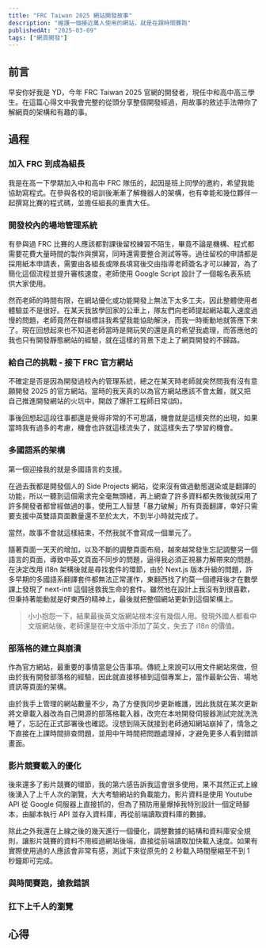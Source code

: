 ```yaml
---
title: "FRC Taiwan 2025 網站開發故事"
description: "維護一個接近萬人使用的網站，就是在跟時間賽跑"
publishedAt: "2025-03-09"
tags: ["網頁開發"]
---
```


## 前言

早安你好我是 YD，今年 FRC Taiwan 2025 官網的開發者，現任中和高中高三學生。在這篇心得文中我會完整的從頭分享整個開發經過，用故事的敘述手法帶你了解網頁的架構和有趣的事。

## 過程

### 加入 FRC 到成為組長

我是在高一下學期加入中和高中 FRC 隊伍的，起因是班上同學的邀約，希望我能協助寫程式。在參與各校的培訓後漸漸了解機器人的架構，也有幸能和幾位夥伴一起撰寫比賽的程式碼，並擔任組長的重責大任。

### 開發校內的場地管理系統

有參與過 FRC 比賽的人應該都對課後留校練習不陌生，畢竟不論是機構、程式都需要花費大量時間的製作與撰寫，同時還需要整合測試等等。過往留校的申請都是採用紙本申請表，需要由各組長或隊長填寫後交由指導老師簽名才可以練習，為了簡化這個流程並提升審核速度，老師使用 Google Script 設計了一個報名表系統供大家使用。

然而老師的時間有限，在網站優化或功能開發上無法下太多工夫，因此整體使用者體驗並不是很好。在某天我放學回家的公車上，隊友們向老師提起網站載入速度過慢的問題，老師竟然在群組標註我希望我能協助解決，而我一時衝動地就答應下來了。現在回想起來也不知道老師當時是開玩笑的還是真的希望我處理，而答應他的我也只有開發靜態網站的經驗，就在這樣的背景下走上了網頁開發的不歸路。

### 給自己的挑戰 - 接下 FRC 官方網站

不確定是否是因為開發過校內的管理系統，總之在某天時老師就突然問我有沒有意願開發 2025 的官方網站。當時的我天真的以為官方網站應該不會太難，就又把自己推進開發網站的火坑中，開啟了爆肝工程師日常(誤)。

事後回想起這段往事都還是覺得非常的不可思議，機會就是這樣突然的出現，如果當時我有過多的考慮，機會也許就這樣流失了，就這樣失去了學習的機會。

### 多國語系的架構

第一個迎接我的就是多國語言的支援。

在過去我都是開發個人的 Side Projects 網站，從來沒有做過動態選染或是翻譯的功能，所以一聽到這個需求完全毫無頭緒，再上網查了許多資料都失敗後就採用了許多開發者都曾經做過的事，使用工人智慧「暴力破解」所有頁面翻譯，幸好只需要支援中英雙語頁面數量還不至於太大，不到半小時就完成了。

當然，故事不會就這樣結束，不然我就不會寫成一個單元了。

隨著頁面一天天的增加，以及不斷的調整頁面布局，越來越常發生忘記調整另一個語言的頁面，導致中英文頁面不同步的問題，逼得我必須正視暴力解帶來的問題。在決定改用 i18n 架構後就是尋找套件的環節，由於 Next.js 版本升級的問題，許多早期的多國語系翻譯套件都無法正常運作，東翻西找了約莫一個禮拜後才在數學課上發現了 next-intl 這個拯救我生命的套件。雖然他在設計上我沒有到很喜歡，但秉持著能動就是好東西的精神上，最後就把整個網站更新到這個架構上。

> 小小抱怨一下，結果最後英文版網站根本沒有幾個人用。發現外國人都看中文版網站後，老師還是在中文版中添加了英文，失去了 i18n 的價值。

### 部落格的建立與崩潰

作為官方網站，最重要的事情當是公告事項。傳統上來說可以用文件網站來做，但由於我有開發部落格的經驗，因此就直接移植到這個專案上，當作最新公告、場地資訊等頁面的架構。

由於我手上管理的網站數量不少，為了方便我同步更新維護，因此我就在某次更新將文章載入器改為自己開源的部落格載入器，改完在本地開發伺服器測試完就洗洗睡了，忘記在正式部署後也確認。沒想到隔天就接到老師通知網站崩掉了，情急之下直接在上課時間排查問題，並用中午時間把問題處理掉，才避免更多人看到錯誤畫面。

### 影片競賽載入的優化

後來還多了影片競賽的環節，我的第六感告訴我這會很多使用，果不其然正式上線後湧入了上千人次的瀏覽，大大考驗網站的負載能力。影片資料是使用 Youtube API 從 Google 伺服器上直接抓的，但為了預防用量爆掉我特別設計一個定時腳本，由腳本執行 API 並存入資料庫，再從前端讀取資料庫的數據。

除此之外我還在上線之後的幾天進行一個優化，調整數據的結構和資料庫安全規則，讓影片競賽的資料不用經過網站後端，直接從前端讀取加快載入速度。如果有實際使用過的人應該會非常有感，測試下來從原先的 2 秒載入時間壓縮至不到 1 秒鐘即可完成。

### 與時間賽跑，搶救錯誤



### 扛下上千人的瀏覽



## 心得